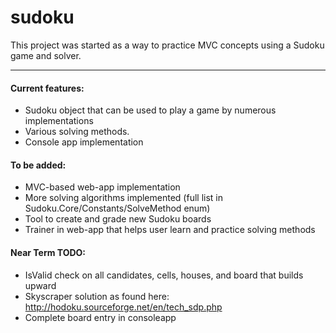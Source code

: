 # sudoku
This project was started as a way to practice MVC concepts using a Sudoku game and solver.

<hr>

<h4>Current features:</h4>
<ul>
<li>Sudoku object that can be used to play a game by numerous implementations</li>
<li>Various solving methods.</li>
<li>Console app implementation</li>
</ul>

<h4>To be added:</h4>
<ul>
<li>MVC-based web-app implementation</li>
<li>More solving algorithms implemented (full list in Sudoku.Core/Constants/SolveMethod enum)</li>
<li>Tool to create and grade new Sudoku boards</li>
<li>Trainer in web-app that helps user learn and practice solving methods</li>
</ul>

<h4>Near Term TODO:</h4>
<ul>
<li>IsValid check on all candidates, cells, houses, and board that builds upward</li>
<li>Skyscraper solution as found here: <a href="http://hodoku.sourceforge.net/en/tech_sdp.php">http://hodoku.sourceforge.net/en/tech_sdp.php</a></li>
<li>Complete board entry in consoleapp</li>
</ul>